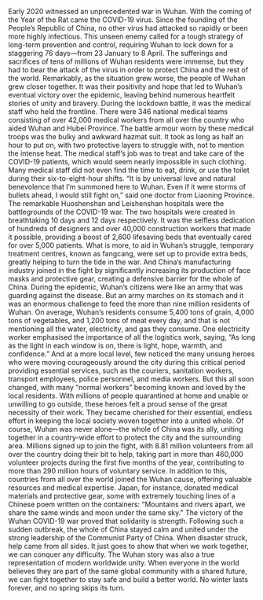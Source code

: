 Early 2020 witnessed an unprecedented war in Wuhan. With the coming of the Year of the Rat came the COVlD-19 virus. Since the founding of the People’s Republic of China, no other virus had attacked so rapidly or been more highly infectious. This unseen enemy called for a tough strategy of long-term prevention and control, requiring Wuhan to lock down for a staggering 76 days—from 23 January to 8 April. The sufferings and sacrifices of tens of millions of Wuhan residents were immense, but they had to bear the attack of the virus in order to protect China and the rest of the world. Remarkably, as the situation grew worse, the people of Wuhan grew closer together. It was their positivity and hope that led to Wuhan’s eventual victory over the epidemic, leaving behind numerous heartfelt stories of unity and bravery.
During the lockdown battle, it was the medical staff who held the frontline. There were 346 national medical teams consisting of over 42,000 medical workers from all over the country who aided Wuhan and Hubei Province. The battle armour worn by these medical troops was the bulky and awkward hazmat suit. It took as long as half an hour to put on, with two protective layers to struggle with, not to mention the intense heat. The medical staff’s job was to treat and take care of the COVID-19 patients, which would seem nearly impossible in such clothing. Many medical staff did not even find the time to eat, drink, or use the toilet during their six-to-eight-hour shifts. “It is by universal love and natural benevolence that I’m summoned here to Wuhan. Even if it were storms of bullets ahead, I would still fight on,” said one doctor from Liaoning Province.
The remarkable Huoshenshan and Leishenshan hospitals were the battlegrounds of the COVID-19 war. The two hospitals were created in breathtaking 10 days and 12 days respectively. It was the selfless dedication of hundreds of designers and over 40,000 construction workers that made it possible, providing a boost of 2,600 lifesaving beds that eventually cared for over 5,000 patients. What is more, to aid in Wuhan’s struggle, temporary treatment centres, known as fangcang, were set up to provide extra beds, greatly helping to turn the tide in the war. And China’s manufacturing industry joined in the fight by significantly increasing its production of face masks and protective gear, creating a defensive barrier for the whole of China.
During the epidemic, Wuhan’s citizens were like an army that was guarding against the disease. But an army marches on its stomach and it was an enormous challenge to feed the more than nine million residents of Wuhan. On average, Wuhan’s residents consume 5,400 tons of grain, 4,000 tons of vegetables, and 1,200 tons of meat every day, and that is not mentioning all the water, electricity, and gas they consume. One electricity worker emphasised the importance of all the logistics work, saying, “As long as the light in each window is on, there is light, hope, warmth, and confidence.” And at a more local level, few noticed the many unsung heroes who were moving courageously around the city during this critical period providing essential services, such as the couriers, sanitation workers, transport employees, police personnel, and media workers. But this all soon changed, with many “normal workers” becoming known and loved by the local residents. With millions of people quarantined at home and unable or unwilling to go outside, these heroes felt a proud sense of the great necessity of their work. They became cherished for their essential, endless effort in keeping the local society woven together into a united whole.
Of course, Wuhan was never alone—the whole of China was its ally, uniting together in a country-wide effort to protect the city and the surrounding area. Millions signed up to join the fight, with 8.81 million volunteers from all over the country doing their bit to help, taking part in more than 460,000 volunteer projects during the first five months of the year, contributing to more than 290 million hours of voluntary service. In addition to this, countries from all over the world joined the Wuhan cause, offering valuable resources and medical expertise. Japan, for instance, donated medical materials and protective gear, some with extremely touching lines of a Chinese poem written on the containers: “Mountains and rivers apart, we share the same winds and moon under the same sky.”
The victory of the Wuhan COVID-19 war proved that solidarity is strength. Following such a sudden outbreak, the whole of China stayed calm and united under the strong leadership of the Communist Party of China. When disaster struck, help came from all sides. It just goes to show that when we work together, we can conquer any difficulty. The Wuhan story was also a true representation of modern worldwide unity. When everyone in the world believes they are part of the same global community with a shared future, we can fight together to stay safe and build a better world. No winter lasts forever, and no spring skips its turn.
